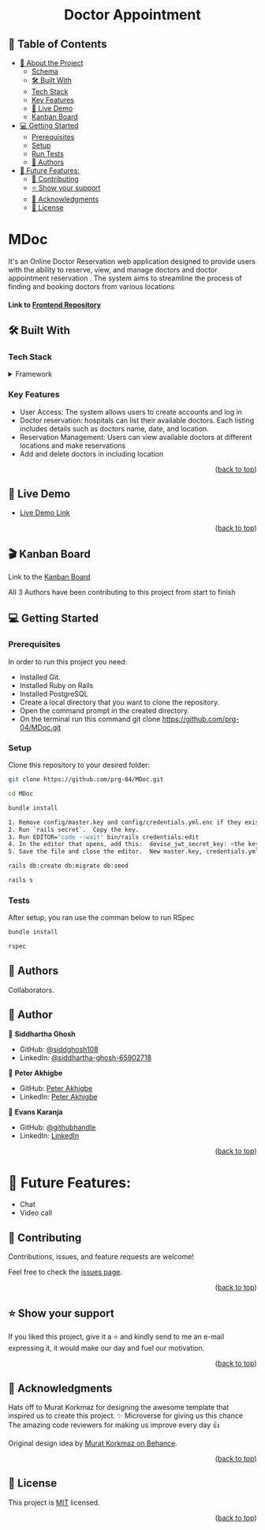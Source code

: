 <a name="readme-top"></a>

<div align="center">

  <br/>
  <h1>Doctor Appointment</h1>

</div>

## 📗 Table of Contents

- [📖 About the Project](#about-project)
  - [Schema](#ER-diagram)
  - [🛠 Built With ](#-built-with-)
  - [Tech Stack ](#tech-stack-)
  - [Key Features ](#key-features-)
  - [🚀 Live Demo](#live-demo)
  - [Kanban Board](#kanban)
- [💻 Getting Started ](#-getting-started-)
  - [Prerequisites](#prerequisites)
  - [Setup](#setup)
  - [Run Tests](#run-tests)
  - [👥 Authors ](#-authors-)
- [🔭 Future Features:](#-future-features)
  - [🤝 Contributing ](#-contributing-)
  - [⭐️ Show your support ](#️-show-your-support-)
  - [🙏 Acknowledgments ](#-acknowledgments-)
  - [📝 License ](#-license-)

# MDoc <a name="about-project"></a>

It's an Online Doctor Reservation web application designed to provide users with the ability to reserve, view, and manage doctors and doctor appointment reservation . The system aims to streamline the process of finding and booking doctors from various locations

#### Link to [Frontend Repository](https://github.com/siddghosh108/m-doc)

## 🛠 Built With <a name="built-with"></a>

### Tech Stack <a name="tech-stack"></a>

<details>
  <summary>Framework</summary>
  <ul>
    <li><a href="https://rubyonrails.org/">Ruby on Rails</a></li>
    <li><a href="https://www.postgresql.org/">PostgreSQL</a></li>
  </ul>
</details>

### Key Features <a name="key-features"></a>

- User Access: The system allows users to create accounts and log in
- Doctor reservation: hospitals can list their available doctors. Each listing includes details such as doctors name, date, and location.
- Reservation Management: Users can view available doctors  at different locations and make reservations
- Add and delete doctors in including location

<p align="right">(<a href="#readme-top">back to top</a>)</p>

## 🚀 Live Demo <a name="live-demo"></a>

- <a href="https://capstone-m-doc.onrender.com/">Live Demo Link</a>

<p align="right">(<a href="#readme-top">back to top</a>)</p>

## 🎬 Kanban Board <a id="kanban"></a>

Link to the [Kanban Board](https://github.com/users/prg-04/projects/5)

All 3 Authors have been contributing to this project from start to finish

## 💻 Getting Started <a name="getting-started"></a>

### Prerequisites

In order to run this project you need:

- Installed Git.
- Installed Ruby on Rails
- Installed PostgreSQL
- Create a local directory that you want to clone the repository.
- Open the command prompt in the created directory.
- On the terminal run this command git clone https://github.com/prg-04/MDoc.git

### Setup

Clone this repository to your desired folder:

```sh
git clone https://github.com/prg-04/MDoc.git
```

```sh
cd MDoc
```

```sh
bundle install
```

```sh
1. Remove config/master.key and config/credentials.yml.enc if they exist.
2. Run `rails secret`.  Copy the key.
3. Run EDITOR="code --wait" bin/rails credentials:edit
4. In the editor that opens, add this:  devise_jwt_secret_key: <the key you copied in step 2>
5. Save the file and close the editor.  New master.key, credentials.yml.enc files will be generated, and the key will be stored in `Rails.application.credentials.devise_jwt_secret_key`.
```

```sh
rails db:create db:migrate db:seed
```

```sh
rails s
```

### Tests

After setup, you ran use the comman below to run RSpec

```sh
bundle install
```

```sh
rspec
```

## 👥 Authors <a name="authors"></a>

Collaborators.

## 👥 Author <a name="authors"></a>

👤 **Siddhartha Ghosh**

- GitHub: [@siddghosh108](https://github.com/siddghosh108)
- LinkedIn: [@siddhartha-ghosh-65902718](https://www.linkedin.com/in/siddhartha-ghosh-65902718/)

👤 **Peter Akhigbe**

- GitHub: [Peter Akhigbe](https://github.com/peter-akhigbe)
- LinkedIn: [Peter Akhigbe](https://www.linkedin.com/in/peter-akhigbe)

👤 **Evans Karanja**

- GitHub: [@githubhandle](https://github.com/prg-04)
- LinkedIn: [LinkedIn](https://www.linkedin.com/in/evanson-karanja/)

<p align="right">(<a href="#readme-top">back to top</a>)</p>

# 🔭 Future Features:

- Chat
- Video call


## 🤝 Contributing <a name="contributing"></a>

Contributions, issues, and feature requests are welcome!

Feel free to check the [issues page]().

<p align="right">(<a href="#readme-top">back to top</a>)</p>

## ⭐️ Show your support <a name="support"></a>

If you liked this project, give it a ⭐️ and kindly send to me an e-mail expressing it, it would make our day and fuel our motivation.

<p align="right">(<a href="#readme-top">back to top</a>)</p>

## 🙏 Acknowledgments <a name="acknowledgements"></a>

Hats off to Murat Korkmaz for designing the awesome template that inspired us to create this project. ✨
Microverse for giving us this chance
The amazing code reviewers for making us improve every day 👍

Original design idea by [Murat Korkmaz on Behance](https://www.behance.net/gallery/26425031/Vespa-Responsive-Redesign).

<p align="right">(<a href="#readme-top">back to top</a>)</p>

## 📝 License <a name="license"></a>

This project is [MIT](./LICENSE) licensed.

<p align="right">(<a href="#readme-top">back to top</a>)</p>
